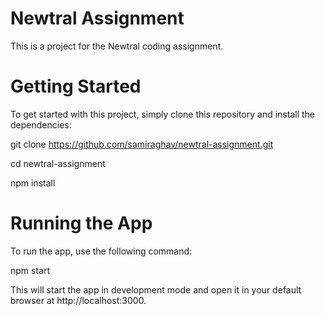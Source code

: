 # Newtral Assignment
This is a project for the Newtral coding assignment.

# Getting Started
To get started with this project, simply clone this repository and install the dependencies:

git clone https://github.com/samiraghav/newtral-assignment.git

cd newtral-assignment

npm install

# Running the App
To run the app, use the following command:

npm start

This will start the app in development mode and open it in your default browser at http://localhost:3000.
